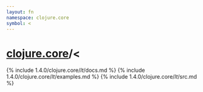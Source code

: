 ```yaml
---
layout: fn
namespace: clojure.core
symbol: <
---
```


# [clojure.core](../)/<

{% include 1.4.0/clojure.core/_lt_/docs.md %}
{% include 1.4.0/clojure.core/_lt_/examples.md %}
{% include 1.4.0/clojure.core/_lt_/src.md %}

